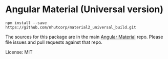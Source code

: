 Angular Material (Universal version)
=======
`npm install --save https://github.com/nhutcorp/material2_universal_build.git`

The sources for this package are in the main [Angular Material](https://github.com/angular/material2) repo. Please file issues and pull requests against that repo.

License: MIT